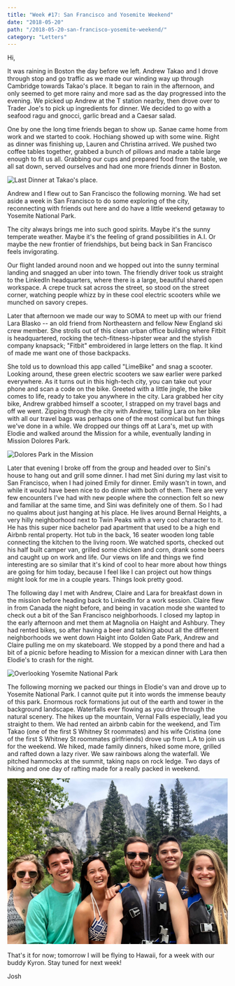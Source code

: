 ```yaml
---
title: "Week #17: San Francisco and Yosemite Weekend"
date: "2018-05-20"
path: "/2018-05-20-san-francisco-yosemite-weekend/"
category: "Letters"
---
```


Hi,

It was raining in Boston the day before we left. Andrew Takao and I drove through stop and go traffic as we made our winding way up through Cambridge towards Takao's place. It began to rain in the afternoon, and only seemed to get more rainy and more sad as the day progressed into the evening. We picked up Andrew at the T station nearby, then drove over to Trader Joe's to pick up ingredients for dinner. We decided to go with a seafood ragu and gnocci, garlic bread and a Caesar salad. 

One by one the long time friends began to show up. Sanae came home from work and we started to cook. Hochiang showed up with some wine.  Right as dinner was finishing up, Lauren and Christina arrived. We pushed two coffee tables together, grabbed a bunch of pillows and made a table large enough to fit us all. Grabbing our cups and prepared food from the table, we all sat down, served ourselves and had one more friends dinner in Boston.

![Last Dinner at Takao's place.](last-dinner.gif)

Andrew and I flew out to San Francisco the following morning. We had set aside a week in San Francisco to do some exploring of the city, reconnecting with friends out here and do have a little weekend getaway to Yosemite National Park.

The city always brings me into such good spirits. Maybe it's the sunny temperate weather. Maybe it's the feeling of grand possibilities in A.I. Or maybe the new frontier of friendships, but being back in San Francisco feels invigorating. 

Our flight landed around noon and we hopped out into the sunny terminal landing and snagged an uber into town. The friendly driver took us straight to the LinkedIn headquarters, where there is a large, beautiful shared open workspace. A crepe truck sat across the street, so stood on the street corner, watching people whizz by in these cool electric scooters while we munched on savory crepes.

Later that afternoon we made our way to SOMA to meet up with our friend Lara Blasko -- an old friend from Northeastern and fellow New England ski crew member. She strolls out of this clean urban office building where Fitbit is headquartered, rocking the tech-fitness-hipster wear and the stylish company knapsack; "Fitbit" embroidered in large letters on the flap. It kind of made me want one of those backpacks.

She told us to download this app called "LimeBike" and snag a scooter. Looking around, these green electric scooters we saw earlier were parked everywhere. As it turns out in this high-tech city, you can take out your phone and scan a code on the bike. Greeted with a little jingle, the bike comes to life, ready to take you anywhere in the city. Lara grabbed her city bike, Andrew grabbed himself a scooter, I strapped on my travel bags and off we went. Zipping through the city with Andrew, tailing Lara on her bike with all our travel bags was perhaps one of the most comical but fun things we've done in a while. We dropped our things off at Lara's, met up with Elodie and walked around the Mission for a while, eventually landing in Mission Dolores Park.

![Dolores Park in the Mission](dolores.jpg)

Later that evening I broke off from the group and headed over to Sini's house to hang out and grill some dinner. I had met Sini during my last visit to San Francisco, when I had joined Emily for dinner. Emily wasn't in town, and while it would have been nice to do dinner with both of them. There are very few encounters I've had with new people where the connection felt so new and familiar at the same time, and Sini was definitely one of them. So I had no qualms about just hanging at his place.  He lives around Bernal Heights, a very hilly neighborhood next to Twin Peaks with a very cool character to it. He has this super nice bachelor pad apartment that used to be a high end Airbnb rental property. Hot tub in the back, 16 seater wooden long table connecting the kitchen to the living room. We watched sports, checked out his half built camper van, grilled some chicken and corn, drank some beers and caught up on work and life. Our views on life and things we find interesting are so similar that it's kind of cool to hear more about how things are going for him today, because I feel like I can project out how things might look for me in a couple years. Things look pretty good.

The following day I met with Andrew, Claire and Lara for breakfast down in the mission before heading back to LinkedIn for a work session. Claire flew in from Canada the night before, and being in vacation mode she wanted to check out a bit of the San Francisco neighborhoods. I closed my laptop in the early afternoon and met them at Magnolia on Haight and Ashbury. They had rented bikes, so after having a beer and talking about all the different neighborhoods we went down Haight into Golden Gate Park, Andrew and Claire pulling me on my skateboard. We stopped by a pond there and had a bit of a picnic before heading to Mission for a mexican dinner with Lara then Elodie's to crash for the night. 

![Overlooking Yosemite National Park](Yosemite.gif)

The following morning we packed our things in Elodie's van and drove up to Yosemite National Park. I cannot quite put it into words the immense beauty of this park. Enormous rock formations jut out of the earth and tower in the background landscape. Waterfalls ever flowing as you drive through the natural scenery. The hikes up the mountain, Vernal Falls especially, lead you straight to them. We had rented an airbnb cabin for the weekend, and Tim Takao (one of the first S Whitney St roommates) and his wife Cristina (one of the first S Whitney St roommates girlfriends) drove up from L.A to join us for the weekend. We hiked, made family dinners, hiked some more, grilled and rafted down a lazy river. We saw rainbows along the waterfall. We pitched hammocks at the summit, taking naps on rock ledge. Two days of hiking and one day of rafting made for a really packed in weekend.

![Group photo while rafting](rafting.jpg)

That's it for now; tomorrow I will be flying to Hawaii, for a week with our buddy Kyron. Stay tuned for next week!

Josh

